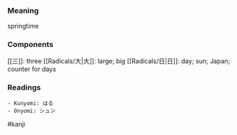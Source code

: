 ### Meaning

springtime

### Components

[[三]]: three [[Radicals/大|大]]: large; big [[Radicals/日|日]]: day; sun; Japan; counter for days

### Readings

```
- Kunyomi: はる
- Onyomi: シュン
```

#kanji
